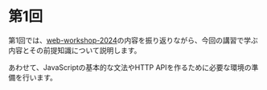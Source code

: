 # 第1回

第1回では、[web-workshop-2024](https://github.com/UECTechShinkan/web-workshop-2024)の内容を振り返りながら、今回の講習で学ぶ内容とその前提知識について説明します。

あわせて、JavaScriptの基本的な文法やHTTP APIを作るために必要な環境の準備を行います。
